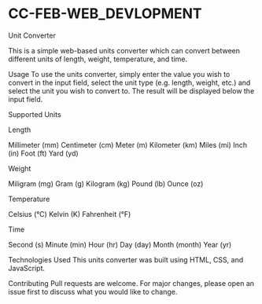 # CC-FEB-WEB_DEVLOPMENT
Unit Converter

This is a simple web-based units converter which can convert between different units of length, weight, temperature, and time.

Usage
To use the units converter, simply enter the value you wish to convert in the input field, select the unit type (e.g. length, weight, etc.) and select the unit you wish to convert to. The result will be displayed below the input field.

Supported Units

Length

Millimeter (mm)
Centimeter (cm)
Meter (m)
Kilometer (km)
Miles (mi)
Inch (in)
Foot (ft)
Yard (yd)

Weight

Miligram (mg)
Gram (g)
Kilogram (kg)
Pound (lb)
Ounce (oz)

Temperature

Celsius (°C)
Kelvin (K)
Fahrenheit (°F)

Time

Second (s)
Minute (min)
Hour (hr)
Day (day)
Month (month)
Year (yr)

Technologies Used
This units converter was built using HTML, CSS, and JavaScript.

Contributing
Pull requests are welcome. For major changes, please open an issue first to discuss what you would like to change.
